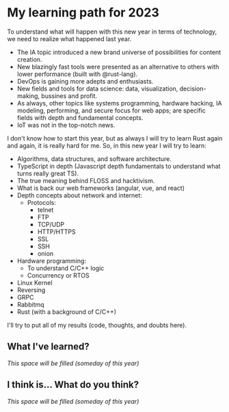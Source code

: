 # My learning path for 2023

To understand what will happen with this new year in terms of technology, we need to realize what happened last year.

* The IA topic introduced a new brand universe of possibilities for content creation.
* New blazingly fast tools were presented as an alternative to others with lower performance (built with @rust-lang).
* DevOps is gaining more adepts and enthusiasts.
* New fields and tools for data science: data, visualization, decision-making, bussines and profit.
* As always, other topics like systems programming, hardware hacking, IA modeling, performing, and secure focus for web apps; are specific fields with depth and fundamental concepts.
* IoT was not in the top-notch news.



I don't know how to start this year, but as always I will try to learn Rust again and again, it is really hard for me. So, in this new year I will try to learn:

* Algorithms, data structures, and software architecture.
* TypeScript in depth (Javascript depth fundamentals to understand what turns really great TS).
* The true meaning behind FLOSS and hacktivism.
* What is back our web frameworks (angular, vue, and react)
* Depth concepts about network and internet:
  * Protocols:
    * telnet
    * FTP
    * TCP/UDP
    * HTTP/HTTPS
    * SSL
    * SSH
    * onion
* Hardware programming:
  * To understand C/C++ logic
  * Concurrency or RTOS
* Linux Kernel
* Reversing
* GRPC
* Rabbitmq
* Rust (with a background of C/C++)

I'll try to put all of my results (code, thoughts, and doubts here).


## What I've learned?

*This space will be filled (someday of this year)*


## I think is... What do you think?

*This space will be filled (someday of this year)*
